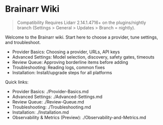 # Brainarr Wiki

> Compatibility
> Requires Lidarr 2.14.1.4716+ on the plugins/nightly branch (Settings > General > Updates > Branch = nightly).

Welcome to the Brainarr wiki. Start here to choose a provider, tune settings, and troubleshoot.

- Provider Basics: Choosing a provider, URLs, API keys
- Advanced Settings: Model selection, discovery, safety gates, timeouts
- Review Queue: Approving borderline items before adding
- Troubleshooting: Reading logs, common fixes
- Installation: Install/upgrade steps for all platforms

Quick links:

- Provider Basics: ./Provider-Basics.md
- Advanced Settings: ./Advanced-Settings.md
- Review Queue: ./Review-Queue.md
- Troubleshooting: ./Troubleshooting.md
- Installation: ./Installation.md
- Observability & Metrics (Preview): ./Observability-and-Metrics.md
